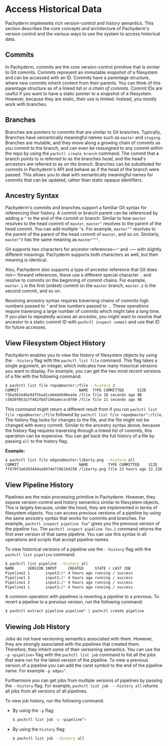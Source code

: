# Access Historical Data

Pachyderm implements rich version-control and history semantics. This section
describes the core concepts and architecture of Pachyderm's version control
and the various ways to use the system to access historical data.

## Commits

In Pachyderm, commits are the core version-control primitive that is
similar to Git commits. Commits represent an immutable snapshot of a
filesystem and can be accessed with an ID. Commits have a parentage
structure, where new commits inherit content from their parents.
You can think of this parentage structure as of a linked list or *a chain of
commits*. Commit IDs are useful if you want to have a static pointer to
a snapshot of a filesystem. However, because they are static, their use is
limited. Instead, you mostly work with branches.

## Branches

Branches are pointers to commits that are similar to Git branches. Typically,
Branches have semantically meaningful names such as `master` and `staging`.
Branches are mutable, and they move along a growing chain of commits as you commit
to the branch, and can even be reassigned to any commit within the repo by
using the `pachctl create branch` command. The commit that a branch points
to is referred to as the branches *head*, and the head's ancestors are
referred to as *on the branch*. Branches can be substituted for commits
in Pachyderm's API and behave as if the head of the branch were passed.
This allows you to deal with semantically meaningful names for commits that
can be updated, rather than static opaque identifiers.

## Ancestry Syntax

Pachyderm's commits and branches support a familiar Git syntax for
referencing their history. A commit or branch parent can be referenced
by adding a `^` to the end of the commit or branch. Similar to how
`master` resolves to the head commit of `master`, `master^` resolves
to the parent of the head commit. You can add multiple `^`s. For example,
`master^^` resolves to the parent of the parent of the head commit of
`master`, and so on. Similarly, `master^3` has the same meaning as
`master^^^`.

Git supports two characters for ancestor references—`^` and `~`— with
slightly different meanings. Pachyderm supports both characters as well,
but their meaning is identical.

Also, Pachyderm also supports a type of ancestor reference that Git does not—
forward references, these use a different special character `.` and
resolve to commits on the beginning of commit chains. For example,
`master.1` is the first (oldest) commit on the `master` branch, `master.2`
is the second commit, and so on.

Resolving ancestry syntax requires traversing chains of commits
high numbers passed to `^` and low numbers passed to `.`. These operations
require traversing a large number of commits which might take a long time.
If you plan to repeatedly access an ancestor, you might want to resolve that
ancestor to a static commit ID with `pachctl inspect commit` and use
that ID for future accesses.

## View Filesystem Object History

Pachyderm enables you to view the history of filesystem objects by using
the `--history` flag with the `pachctl list file` command. This flag
takes a single argument, an integer, which indicates how many historical
versions you want to display. For example, you can get
the two most recent versions of a file with the following command:

```sh
$ pachctl list file repo@master:/file --history 2
COMMIT                           NAME  TYPE COMMITTED      SIZE
73ba56144be94f5bad1ce64e6b96eade /file file 16 seconds ago 8B
c5026f053a7f482fbd719dadecec8f89 /file file 21 seconds ago 4B
```

This command might return a different result from if you run
`pachctl list file repo@master:/file` followed by `pachctl list file
repo@master^:/file`. The history flag looks for changes
to the file, and the file might not be changed with every commit.
Similar to the ancestry syntax above, because the history flag requires
traversing through a linked list of commits, this operation can be
expensive. You can get back the full history of a file by passing
`all` to the history flag.

**Example:**

```bash
$ pachctl list file edges@master:liberty.png --history all
COMMIT                           NAME         TYPE COMMITTED    SIZE
ff479f3a639344daa9474e729619d258 /liberty.png file 23 hours ago 22.22KiB
```

## View Pipeline History

Pipelines are the main processing primitive in Pachyderm. However, they
expose version-control and history semantics similar to filesystem
objects. This is largely because, under the hood, they are implemented in
terms of filesystem objects. You can access previous versions of
a pipeline by using the same ancestry syntax that works for commits and
branches. For example, `pachctl inspect pipeline foo^` gives you the
previous version of the pipeline `foo`. The `pachctl inspect pipeline foo.1`
command returns the first ever version of that same pipeline. You can use
this syntax in all operations and scripts that accept pipeline names.

To view historical versions of a pipeline use the `--history`
flag with the `pachctl list pipeline` command:

```bash
$ pachctl list pipeline --history all
NAME      VERSION INPUT     CREATED     STATE / LAST JOB
Pipeline2 1       input2:/* 4 hours ago running / success
Pipeline1 3       input1:/* 4 hours ago running / success
Pipeline1 2       input1:/* 4 hours ago running / success
Pipeline1 1       input1:/* 4 hours ago running / success
```

A common operation with pipelines is reverting a pipeline to a previous.
To revert a pipeline to a previous version, run the following command:

```bash
$ pachctl extract pipeline pipeline^ | pachctl create pipeline
```

## Viewing Job History

Jobs do not have versioning semantics associated with them.
However, they are strongly associated with the pipelines that
created them. Therefore, they inherit some of their versioning
semantics. You can use the `-p <pipeline>` flag with the
`pachctl list job` command to list all the jobs that were run
for the latest version of the pipeline. To view a previous version
of a pipeline you can add the caret symbol to the end of the
pipeline name. For example `-p edges^`.

Furthermore you can get jobs from multiple versions of
pipelines by passing the `--history` flag. For example,
`pachctl list job  --history all` returns all jobs from all
versions of all pipelines.

To view job history, run the following command:

* By using the `-p` flag:

  ```bash
  $ pachctl list job -p <pipeline^>
  ```

* By using the `history` flag:

  ```bash
  $ pachctl list job --history all
  ```


